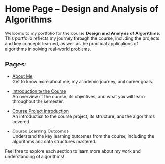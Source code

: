 # Home Page – Design and Analysis of Algorithms

Welcome to my portfolio for the course **Design and Analysis of Algorithms**. This portfolio reflects my journey through the course, including the projects and key concepts learned, as well as the practical applications of algorithms in solving real-world problems.

## Pages:
- [About Me](about-me.md)  
   Get to know more about me, my academic journey, and career goals.
  
- [Introduction to the Course](Introduction-to-the-course.md)  
   An overview of the course, its objectives, and what you will learn throughout the semester.

- [Course Project Introduction](Course-Project-Introduction.md)  
   An introduction to the course project, its structure, and the algorithms covered.

- [Course Learning Outcomes](Course-Learning-Reflctions.md)  
   Understand the key learning outcomes from the course, including the algorithms and data structures mastered.

Feel free to explore each section to learn more about my work and understanding of algorithms!
